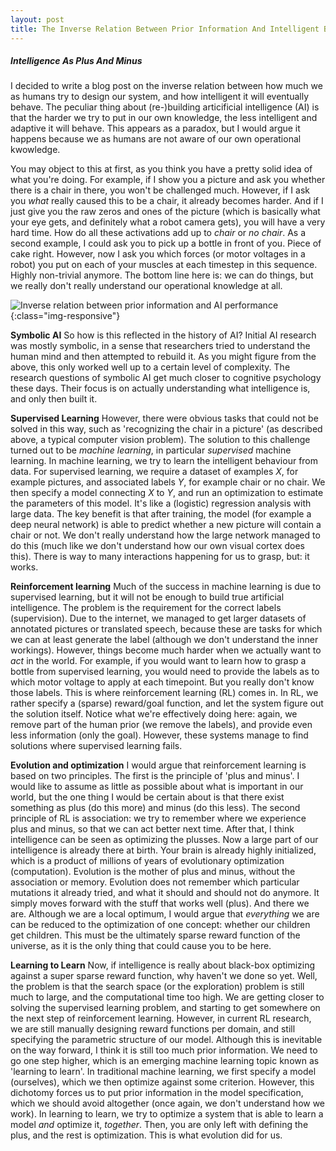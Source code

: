```yaml
---
layout: post
title: The Inverse Relation Between Prior Information And Intelligent Behaviour
---
```


##### Intelligence As Plus And Minus

I decided to write a blog post on the inverse relation between how much we as humans try to design our system, and how intelligent it will eventually behave. The peculiar thing about (re-)building articificial intelligence (AI) is that the harder we try to put in our own knowledge, the less intelligent and adaptive it will behave. This appears as a paradox, but I would argue it happens because we as humans are not aware of our own operational kwowledge. 

You may object to this at first, as you think you have a pretty solid idea of what you're doing. For example, if I show you a picture and ask you whether there is a chair in there, you won't be challenged much. However, if I ask you *what* really caused this to be a chair, it already becomes harder. And if I just give you the raw zeros and ones of the picture (which is basically what your eye gets, and definitely what a robot camera gets), you will have a very hard time. How do all these activations add up to *chair* or *no chair*. As a second example, I could ask you to pick up a bottle in front of you. Piece of cake right. However, now I ask you which forces (or motor voltages in a robot) you put on each of your muscles at each timestep in this sequence. Highly non-trivial anymore. The bottom line here is: we can do things, but we really don't really understand our operational knowledge at all.

![Inverse relation between prior information and AI performance](/images/inverse_ai.png){:class="img-responsive"}

**Symbolic AI**
So how is this reflected in the history of AI? Initial AI research was mostly symbolic, in a sense that researchers tried to understand the human mind and then attempted to rebuild it. As you might figure from the above, this only worked well up to a certain level of complexity. The research questions of symbolic AI get much closer to cognitive psychology these days. Their focus is on actually understanding what intelligence is, and only then built it. 

**Supervised Learning**
However, there were obvious tasks that could not be solved in this way, such as 'recognizing the chair in a picture' (as described above, a typical computer vision problem). The solution to this challenge turned out to be *machine learning*, in particular *supervised* machine learning. In machine learning, we try to learn the intelligent behaviour from data. For supervised learning, we require a dataset of examples $X$, for example pictures, and associated labels $Y$, for example chair or no chair. We then specify a model connecting $X$ to $Y$, and run an optimization to estimate the parameters of this model. It's like a (logistic) regression analysis with large data. The key benefit is that after training, the model (for example a deep neural network) is able to predict whether a new picture will contain a chair or not. We don't really understand how the large network managed to do this (much like we don't understand how our own visual cortex does this). There is way to many interactions happening for us to grasp, but: it works. 

**Reinforcement learning**
Much of the success in machine learning is due to supervised learning, but it will not be enough to build true artificial intelligence. The problem is the requirement for the correct labels (supervision). Due to the internet, we managed to get larger datasets of annotated pictures or translated speech, because these are tasks for which we can at least generate the label (although we don't understand the inner workings). However, things become much harder when we actually want to *act* in the world. For example, if you would want to learn how to grasp a bottle from supervised learning, you would need to provide the labels as to which motor voltage to apply at each timepoint. But you really don't know those labels. This is where reinforcement learning (RL) comes in. In RL, we rather specify a (sparse) reward/goal function, and let the system figure out the solution itself. Notice what we're effectively doing here: again, we remove part of the human prior (we remove the labels), and provide even less information (only the goal). However, these systems manage to find solutions where supervised learning fails. 

**Evolution and optimization**
I would argue that reinforcement learning is based on two principles. The first is the principle of 'plus and minus'. I would like to assume as little as possible about what is important in our world, but the one thing I would be certain about is that there exist something as plus (do this more) and minus (do this less). The second principle of RL is association: we try to remember where we experience plus and minus, so that we can act better next time. After that, I think intelligence can be seen as optimizing the plusses. Now a large part of our intelligence is already there at birth. Your brain is already highly initialized, which is a product of millions of years of evolutionary optimization (computation). Evolution is the mother of plus and minus, without the association or memory. Evolution does not remember which particular mutations it already tried, and what it should and should not do anymore. It simply moves forward with the stuff that works well (plus). And there we are. Although we are a local optimum, I would argue that *everything* we are can be reduced to the optimization of one concept: whether our children get children. This must be the ultimately sparse reward function of the universe, as it is the only thing that could cause you to be here.  

**Learning to Learn** 
Now, if intelligence is really about black-box optimizing against a super sparse reward function, why haven't we done so yet. Well, the problem is that the search space (or the exploration) problem is still much to large, and the computational time too high. We are getting closer to solving the supervised learning problem, and starting to get somewhere on the next step of reinforcement learning. However, in current RL research, we are still manually designing reward functions per domain, and still specifying the parametric structure of our model. Although this is inevitable on the way forward, I think it is still too much prior information. We need to go one step higher, which is an emerging machine learning topic known as 'learning to learn'. In traditional machine learning, we first specify a model (ourselves), which we then optimize against some criterion. However, this dichotomy forces us to put prior information in the model specification, which we should avoid altogether (once again, we don't understand how we work). In learning to learn, we try to optimize a system that is able to learn a model *and* optimize it, *together*. Then, you are only left with defining the plus, and the rest is optimization. This is what evolution did for us. 